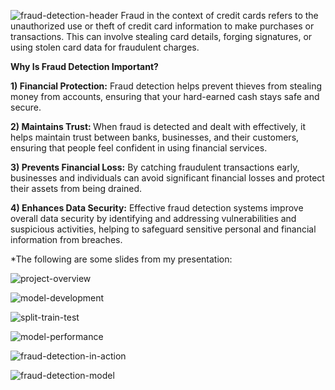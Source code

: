 
![fraud-detection-header](https://github.com/user-attachments/assets/9cd103b1-805d-40d4-8faf-f2b9d745926a)
Fraud in the context of credit cards refers to the unauthorized use or theft of credit card information to make purchases or transactions. This can involve stealing card details, forging signatures, or using stolen card data for fraudulent charges.

<b> Why Is Fraud Detection Important? </b>

<b>1) Financial Protection:</b> Fraud detection helps prevent thieves from stealing money from accounts, ensuring that your hard-earned cash stays safe and secure.

<b>2) Maintains Trust: </b> When fraud is detected and dealt with effectively, it helps maintain trust between banks, businesses, and their customers, ensuring that people feel confident in using financial services.

<b>3) Prevents Financial Loss:</b> By catching fraudulent transactions early, businesses and individuals can avoid significant financial losses and protect their assets from being drained.

<b>4) Enhances Data Security:</b> Effective fraud detection systems improve overall data security by identifying and addressing vulnerabilities and suspicious activities, helping to safeguard sensitive personal and financial information from breaches.

*The following are some slides from my presentation:

![project-overview](https://github.com/user-attachments/assets/b070ab02-2a71-46a2-892c-7e510fe87fae)


![model-development](https://github.com/user-attachments/assets/895d3ddc-52ab-490e-a499-ba4c046f5b6e)


![split-train-test](https://github.com/user-attachments/assets/49333727-69fa-44e0-8697-c20e9a769a5a)


![model-performance](https://github.com/user-attachments/assets/b22a9000-7fd4-4a9f-8903-c6b0fc584599)

![fraud-detection-in-action](https://github.com/user-attachments/assets/40ab14dc-375c-4988-90d6-926d927285c4)

![fraud-detection-model](https://github.com/user-attachments/assets/c82c87ec-7649-4d8e-a847-dcc1a177eacd)
